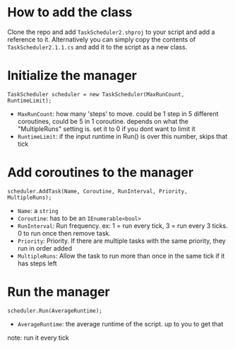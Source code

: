 ﻿# How to add the class
Clone the repo and add `TaskScheduler2.shproj` to your script and add a reference to it. Alternatively you can simply copy the contents of `TaskScheduler2.1.1.cs` and add it to the script as a new class.

# Initialize the manager
```TaskScheduler scheduler = new TaskScheduler(MaxRunCount, RuntimeLimit);```
- ```MaxRunCount```: how many 'steps' to move. could be 1 step in 5 different coroutines, could be 5 in 1 coroutine. depends on what the "MultipleRuns" setting is. set it to 0 if you dont want to limit it
- ```RuntimeLimit```: if the input runtime in Run() is over this number, skips that tick

# Add coroutines to the manager
```scheduler.AddTask(Name, Coroutine, RunInterval, Priority, MultipleRuns);```
- ```Name```: a `string`
- ```Coroutine```: has to be an `IEnumerable<bool>`
- ```RunInterval```: Run frequency. ex: 1 = run every tick, 3 = run every 3 ticks. 0 to run once then remove task.
- ```Priority```: Priority. If there are multiple tasks with the same priority, they run in order added
- ```MultipleRuns```: Allow the task to run more than once in the same tick if it has steps left

# Run the manager
```scheduler.Run(AverageRuntime);```
- ```AverageRuntime```: the average runtime of the script. up to you to get that

note: run it every tick
